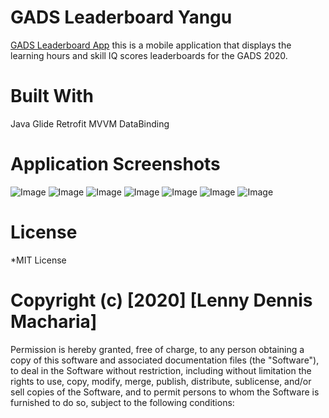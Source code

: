# GADS Leaderboard  Yangu

[GADS Leaderboard App](https://github.com/LennyDennis/GADS-Leaderboard-App) this is a mobile application that displays the learning hours and skill IQ scores leaderboards for the GADS 2020.


# Built With
Java
Glide
Retrofit
MVVM
DataBinding

# Application Screenshots

![Image](./screenshots/image1.png)
![Image](./screenshots/image2.png)
![Image](./screenshots/image3.png)
![Image](./screenshots/image4.png)
![Image](./screenshots/image5.png)
![Image](./screenshots/image6.png)
![Image](./screenshots/image7.png)

# License
*MIT License

# Copyright (c) [2020] [Lenny Dennis Macharia]

Permission is hereby granted, free of charge, to any person obtaining a copy of this software and associated documentation files (the "Software"), to deal in the Software without restriction, including without limitation the rights to use, copy, modify, merge, publish, distribute, sublicense, and/or sell copies of the Software, and to permit persons to whom the Software is furnished to do so, subject to the following conditions:
